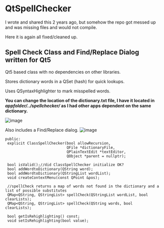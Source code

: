 # QtSpellChecker

I wrote and shared this 2 years ago, but somehow the repo got messed up and was missing files and would not compile.

Here it is again all fixed/cleaned up.

## Spell Check Class and Find/Replace Dialog written for Qt5

Qt5 based class with no dependencies on other libraries.

Stores dictionary words in a QSet (hash) for quick lookups. 

Uses QSyntaxHighlighter to mark misspelled words. 

<b>You can change the location of the dictionary.txt file, I have it located in <i>appfolder/../spellchecker/</i> as I had other apps dependent on the same dictionary.</b>

![image](https://user-images.githubusercontent.com/8164529/132950308-129c9bd8-4830-4bde-a8a8-159ba877cb4b.png)

Also includes a Find/Replace dialog.
![image](https://user-images.githubusercontent.com/8164529/132951546-6afe9716-f862-416f-a107-17e6692bfff4.png)

   ```
   public:
    explicit ClassSpellChecker(bool allowRecursion,
                               QFile *dictionaryFile,
                               QPlainTextEdit *textEditor,
                               QObject *parent = nullptr);

    bool isValid();//did ClassSpellChecker initialize OK?
    bool addWordtoDictionary(QString word);
    bool addWordtoDictionary(QStringList wordList);
    void createContextMenu(const QPoint &pos);

    //spellCheck returns a map of words not found in the dictionary and a list of possible substitutes
    QMap<QString, QStringList> spellCheck(QStringList wordList, bool clearLists);
    QMap<QString, QStringList> spellCheck(QString words, bool clearLists);

    bool getIsRehighlighting() const;
    void setIsRehighlighting(bool value);
 
